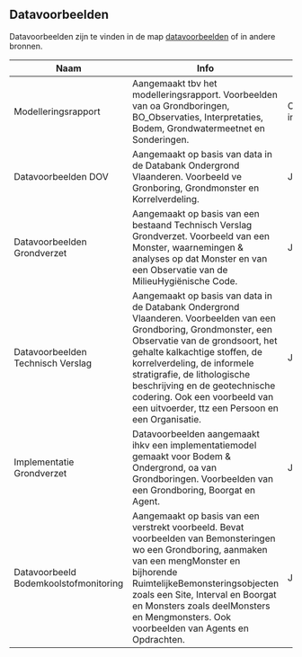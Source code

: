 ## Datavoorbeelden

Datavoorbeelden zijn te vinden in de map [datavoorbeelden](https://github.com/Informatievlaanderen/OSLOthema-bodemEnOndergrond/tree/master/resources/datavoorbeelden) of in andere bronnen.

|Naam|Info|Formaat|Link|
|---|---|---|---|
|Modelleringsrapport|Aangemaakt tbv het modelleringsrapport. Voorbeelden van oa Grondboringen, BO_Observaties, Interpretaties, Bodem, Grondwatermeetnet en Sonderingen.|Objectdiagrammen in nota|[link](https://github.com/Informatievlaanderen/OSLOthema-bodemEnOndergrond/blob/master/resources/Modellering%20BodemEnOndergrond.pdf)|
|Datavoorbeelden DOV|Aangemaakt op basis van data in de Databank Ondergrond Vlaanderen. Voorbeeld ve Gronboring, Grondmonster en Korrelverdeling.|JSON-LD in nota|[link](https://github.com/Informatievlaanderen/OSLOthema-bodemEnOndergrond/blob/master/resources/datavoorbeelden/Datavoorbeelden%20DOV.pdf)|
|Datavoorbeelden Grondverzet|Aangemaakt op basis van een bestaand Technisch Verslag Grondverzet. Voorbeeld van een Monster, waarnemingen & analyses op dat Monster en van een Observatie van de MilieuHygiënische Code.|JSON-LD in nota|[link](https://github.com/Informatievlaanderen/OSLOthema-bodemEnOndergrond/blob/master/resources/datavoorbeelden/Datavoorbeelden%20Grondverzet.pdf)|
|Datavoorbeelden Technisch Verslag|Aangemaakt op basis van data in de Databank Ondergrond Vlaanderen. Voorbeelden van een Grondboring, Grondmonster, een Observatie van de grondsoort, het gehalte kalkachtige stoffen, de korrelverdeling, de informele stratigrafie, de lithologische beschrijving en de geotechnische codering. Ook een voorbeeld van een uitvoerder, ttz een Persoon en een Organisatie.|JSON-LD in nota|[link](https://github.com/Informatievlaanderen/OSLOthema-bodemEnOndergrond/blob/master/resources/datavoorbeelden/Datavoorbeelden%20TechnischVerslag.pdf)|
|Implementatie Grondverzet|Datavoorbeelden aangemaakt ihkv een implementatiemodel gemaakt voor Bodem & Ondergrond, oa van Grondboringen. Voorbeelden van een Grondboring, Boorgat en Agent.|JSON-LD in nota|[link](https://github.com/Informatievlaanderen/OSLOthema-bodemEnOndergrond/blob/master/resources/datavoorbeelden/Implementatie%20Grondverzet.pdf)|
|Datavoorbeeld Bodemkoolstofmonitoring|Aangemaakt op basis van een verstrekt voorbeeld. Bevat voorbeelden van Bemonsteringen wo een Grondboring, aanmaken van een mengMonster en bijhorende RuimtelijkeBemonsteringsobjecten zoals een Site, Interval en Boorgat en Monsters zoals deelMonsters en Mengmonsters. Ook voorbeelden van Agents en Opdrachten.|JSON-LD in nota|link]()|

